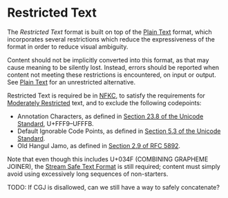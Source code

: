 # Restricted Text

The *Restricted Text* format is built on top of the [Plain Text] format, which
incorporates several restrictions which reduce the expressiveness of the
format in order to reduce visual ambiguity.

Content should not be implicitly converted into this format, as that may cause
meaning to be silently lost. Instead, errors should be reported when content
not meeting these restrictions is encountered, on input or output. See
[Plain Text] for an unrestricted alternative.

Restricted Text is required be in [NFKC], to satisfy the requirements
for [Moderately Restricted] text, and to exclude the following codepoints:
 - Annotation Characters, as defined in [Section 23.8 of the Unicode Standard],
   U+FFF9–UFFFB.
 - Default Ignorable Code Points, as defined in
   [Section 5.3 of the Unicode Standard].
 - Old Hangul Jamo, as defined in [Section 2.9 of RFC 5892].

Note that even though this includes U+034F (COMBINING GRAPHEME JOINER), the
[Stream Safe Text Format] is still required; content must simply avoid using
excessively long sequences of non-starters.

TODO: If CGJ is disallowed, can we still have a way to safely concatenate?

[NFKC]: https://unicode.org/reports/tr15/#Norm_Forms
[Moderately Restricted]: https://www.unicode.org/reports/tr39/#Restriction_Level_Detection
[Stream Safe Text Format]: https://unicode.org/reports/tr15/#Stream_Safe_Text_Format
[Section 2.9 of RFC 5892]: https://tools.ietf.org/html/rfc5892#section-2.9
[Section 5.3 of the Unicode Standard]: https://www.unicode.org/versions/Unicode13.0.0/ch05.pdf#G7730
[Section 23.8 of the Unicode Standard]: https://www.unicode.org/versions/Unicode13.0.0/ch23.pdf#G19635
[Plain Text]: plain-text.md
